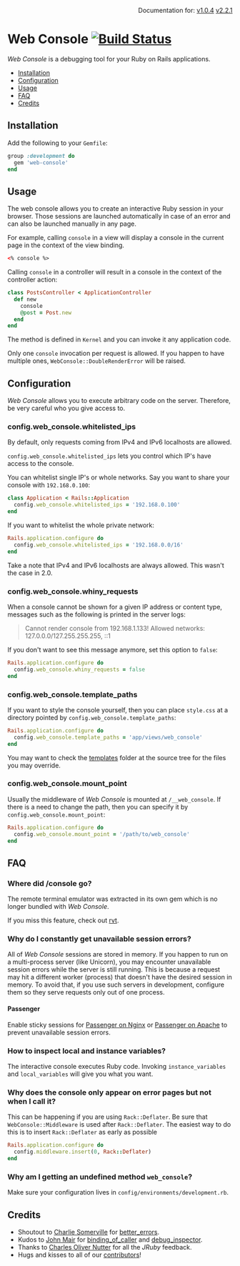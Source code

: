 <p align=right>
  Documentation for:
  <a href=https://github.com/rails/web-console/tree/v1.0.4>v1.0.4</a>
  <a href=https://github.com/rails/web-console/tree/v2.2.1>v2.2.1</a>
</p>

# Web Console [![Build Status](https://travis-ci.org/rails/web-console.svg?branch=master)](https://travis-ci.org/rails/web-console)

_Web Console_ is a debugging tool for your Ruby on Rails applications.

- [Installation](#installation)
- [Configuration](#configuration)
- [Usage](#usage)
- [FAQ](#faq)
- [Credits](#credits)

## Installation

Add the following to your `Gemfile`:

```ruby
group :development do
  gem 'web-console'
end
```

## Usage

The web console allows you to create an interactive Ruby session in your
browser. Those sessions are launched automatically in case of an error and can
also be launched manually in any page.

For example, calling `console` in a view will display a console in the current
page in the context of the view binding.

```html
<% console %>
```

Calling `console` in a controller will result in a console in the context of
the controller action:

```ruby
class PostsController < ApplicationController
  def new
    console
    @post = Post.new
  end
end
```

The method is defined in `Kernel` and you can invoke it any application code.

Only one `console` invocation per request is allowed. If you happen to
have multiple ones, `WebConsole::DoubleRenderError` will be raised.

## Configuration

_Web Console_ allows you to execute arbitrary code on the server. Therefore, be
very careful who you give access to.

### config.web_console.whitelisted_ips

By default, only requests coming from IPv4 and IPv6 localhosts are allowed.

`config.web_console.whitelisted_ips` lets you control which IP's have access to
the console.

You can whitelist single IP's or whole networks. Say you want to share your
console with `192.168.0.100`:

```ruby
class Application < Rails::Application
  config.web_console.whitelisted_ips = '192.168.0.100'
end
```

If you want to whitelist the whole private network:

```ruby
Rails.application.configure do
  config.web_console.whitelisted_ips = '192.168.0.0/16'
end
```

Take a note that IPv4 and IPv6 localhosts are always allowed. This wasn't the
case in 2.0.

### config.web_console.whiny_requests

When a console cannot be shown for a given IP address or content type,
messages such as the following is printed in the server logs:

> Cannot render console from 192.168.1.133! Allowed networks:
> 127.0.0.0/127.255.255.255, ::1

If you don't want to see this message anymore, set this option to `false`:

```ruby
Rails.application.configure do
  config.web_console.whiny_requests = false
end
```

### config.web_console.template_paths

If you want to style the console yourself, then you can place `style.css` at a
directory pointed by `config.web_console.template_paths`:

```ruby
Rails.application.configure do
  config.web_console.template_paths = 'app/views/web_console'
end
```

You may want to check the [templates] folder at the source tree for the files you
may override.

### config.web_console.mount_point

Usually the middleware of _Web Console_ is mounted at `/__web_console`.
If there is a need to change the path, then you can specify it by
`config.web_console.mount_point`:

```ruby
Rails.application.configure do
  config.web_console.mount_point = '/path/to/web_console'
end
```

## FAQ

### Where did /console go?

The remote terminal emulator was extracted in its own gem which is no longer
bundled with _Web Console_.

If you miss this feature, check out [rvt].

### Why do I constantly get unavailable session errors?

All of _Web Console_ sessions are stored in memory. If you happen to run on a
multi-process server (like Unicorn), you may encounter unavailable session errors
while the server is still running. This is because a request may hit a
different worker (process) that doesn't have the desired session in memory.
To avoid that, if you use such servers in development, configure them so they
serve requests only out of one process.

#### Passenger

Enable sticky sessions for [Passenger on Nginx] or [Passenger on Apache] to
prevent unavailable session errors.

### How to inspect local and instance variables?

The interactive console executes Ruby code. Invoking `instance_variables` and
`local_variables` will give you what you want.

### Why does the console only appear on error pages but not when I call it?

This can be happening if you are using `Rack::Deflater`. Be sure that
`WebConsole::Middleware` is used after `Rack::Deflater`. The easiest way to do
this is to insert `Rack::Deflater` as early as possible

```ruby
Rails.application.configure do
  config.middleware.insert(0, Rack::Deflater)
end
```

### Why am I getting an undefined method `web_console`?

Make sure your configuration lives in `config/environments/development.rb`.

## Credits

* Shoutout to [Charlie Somerville] for [better_errors].
* Kudos to [John Mair] for [binding_of_caller] and [debug_inspector].
* Thanks to [Charles Oliver Nutter] for all the _JRuby_ feedback.
* Hugs and kisses to all of our [contributors]!

[better_errors]: https://github.com/charliesome/better_errors
[debug_inspector]: https://github.com/banister/debug_inspector
[binding_of_caller]: https://github.com/banister/binding_of_caller
[Charlie Somerville]: https://github.com/charliesome
[John Mair]: https://github.com/banister
[Charles Oliver Nutter]: https://github.com/headius
[templates]: https://github.com/rails/web-console/tree/master/lib/web_console/templates
[rvt]: https://github.com/gsamokovarov/rvt
[contributors]: https://github.com/rails/web-console/graphs/contributors
[Passenger on Nginx]: https://www.phusionpassenger.com/library/config/nginx/reference/#passengerstickysessions
[Passenger on Apache]: https://www.phusionpassenger.com/library/config/apache/reference/#passengerstickysessions
